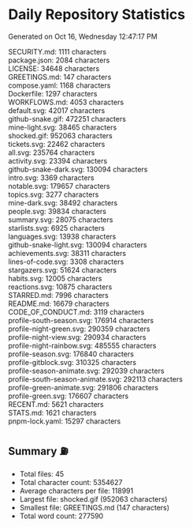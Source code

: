 # Daily Repository Statistics 
Generated on Oct 16, Wednesday 12:47:17 PM  

SECURITY.md: 1111 characters  
package.json: 2084 characters  
LICENSE: 34648 characters  
GREETINGS.md: 147 characters  
compose.yaml: 1168 characters  
Dockerfile: 1297 characters  
WORKFLOWS.md: 4053 characters  
default.svg: 42017 characters  
github-snake.gif: 472251 characters  
mine-light.svg: 38465 characters  
shocked.gif: 952063 characters  
tickets.svg: 22462 characters  
all.svg: 235764 characters  
activity.svg: 23394 characters  
github-snake-dark.svg: 130094 characters  
intro.svg: 3369 characters  
notable.svg: 179657 characters  
topics.svg: 3277 characters  
mine-dark.svg: 38492 characters  
people.svg: 39834 characters  
summary.svg: 28075 characters  
starlists.svg: 6925 characters  
languages.svg: 13938 characters  
github-snake-light.svg: 130094 characters  
achievements.svg: 38311 characters  
lines-of-code.svg: 3308 characters  
stargazers.svg: 51624 characters  
habits.svg: 12005 characters  
reactions.svg: 10875 characters  
STARRED.md: 7996 characters  
README.md: 16679 characters  
CODE_OF_CONDUCT.md: 3119 characters  
profile-south-season.svg: 176914 characters  
profile-night-green.svg: 290359 characters  
profile-night-view.svg: 290934 characters  
profile-night-rainbow.svg: 485555 characters  
profile-season.svg: 176840 characters  
profile-gitblock.svg: 310325 characters  
profile-season-animate.svg: 292039 characters  
profile-south-season-animate.svg: 292113 characters  
profile-green-animate.svg: 291806 characters  
profile-green.svg: 176607 characters  
RECENT.md: 5621 characters  
STATS.md: 1621 characters  
pnpm-lock.yaml: 15297 characters  

## Summary ⛽  
- Total files: 45  
- Total character count: 5354627  
- Average characters per file: 118991  
- Largest file: shocked.gif (952063 characters)  
- Smallest file: GREETINGS.md (147 characters)  
- Total word count: 277590  
